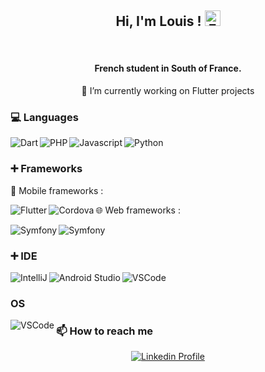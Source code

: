 <div align="center">
  <h2>Hi, I'm Louis !&nbsp;<img alt="EmojiHand" src="https://raw.githubusercontent.com/MartinHeinz/MartinHeinz/master/wave.gif" width="25px" height="25px"></h2>
  <br />
  <h4>French student in South of France.</h4>
  
  
  🔭 I’m currently working on Flutter projects
</div>

### 💻 Languages

<img align="left" alt="Dart" src="https://img.shields.io/badge/Dart-0175C2?style=for-the-badge&logo=dart&logoColor=white" />
<img align="left" alt="PHP" src="https://img.shields.io/badge/PHP-777BB4?style=for-the-badge&logo=php&logoColor=white" />
<img align="left" alt="Javascript" src="https://img.shields.io/badge/JavaScript-323330?style=for-the-badge&logo=javascript&logoColor=F7DF1E" />
<img align="left" alt="Python" src="https://img.shields.io/badge/Python-FFD43B?style=for-the-badge&logo=python&logoColor=blue" />

<br />

### ➕ Frameworks

📱 Mobile frameworks : 

<img align="left" alt="Flutter" src="https://img.shields.io/badge/Flutter-02569B?style=for-the-badge&logo=flutter&logoColor=white" />
<img align="left" alt="Cordova" src="https://img.shields.io/badge/Ionic-3880FF?style=for-the-badge&logo=ionic&logoColor=white" />


🌐 Web frameworks : 

<img align="left" alt="Symfony" src="https://img.shields.io/badge/Symfony-000000?style=for-the-badge&logo=Symfony&logoColor=white" />
<img align="left" alt="Symfony" src="https://img.shields.io/badge/Vue.js-35495E?style=for-the-badge&logo=vuedotjs&logoColor=4FC08D" />


<br />


### ➕ IDE
<img align="left" alt="IntelliJ" src="https://img.shields.io/badge/IntelliJ_IDEA-000000.svg?style=for-the-badge&logo=intellij-idea&logoColor=white" /> 
<img align="left" alt="Android Studio" src="https://img.shields.io/badge/Android_Studio-3DDC84?style=for-the-badge&logo=android-studio&logoColor=white" />
<img align="left" alt="VSCode" src="https://img.shields.io/badge/Visual_Studio_Code-0078D4?style=for-the-badge&logo=visual%20studio%20code&logoColor=white" />

<br />

### OS
<img align="left" alt="VSCode" src="https://img.shields.io/badge/Arch_Linux-1793D1?style=for-the-badge&logo=arch-linux&logoColor=white" />


### 📫 How to reach me
<div align="center">
  <a href="https://www.linkedin.com/in/louis-alary-/" targer="_blank" />
    <img alt="Linkedin Profile" src="https://img.shields.io/badge/LinkedIn-0077B5?style=for-the-badge&logo=linkedin&logoColor=white" />
  </a>
</div>

